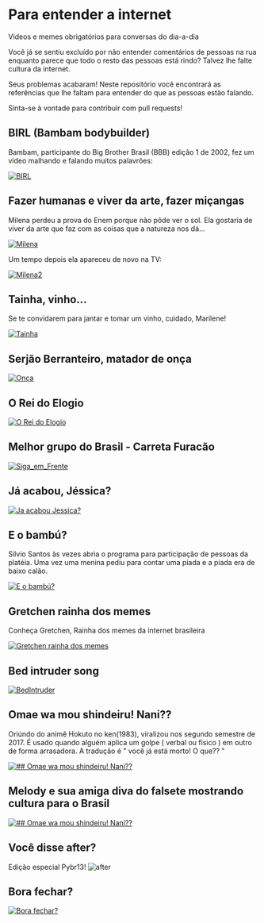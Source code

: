 # Para entender a internet
Videos e memes obrigatórios para conversas do dia-a-dia

Você já se sentiu excluído por não entender comentários de pessoas na rua enquanto parece que todo o resto das pessoas está rindo? Talvez lhe falte cultura da internet.

Seus problemas acabaram! Neste repositório você encontrará as referências que lhe faltam para entender do que as pessoas estão falando.

Sinta-se à vontade para contribuir com pull requests!


## BIRL (Bambam bodybuilder)

Bambam, participante do Big Brother Brasil (BBB) edição 1 de 2002, fez um vídeo malhando e falando muitos palavrões:

[![BIRL](http://img.youtube.com/vi/zwvsa7DzzHY/0.jpg)](http://www.youtube.com/watch?v=zwvsa7DzzHY)

## Fazer humanas e viver da arte, fazer miçangas

Milena perdeu a prova do Enem porque não pôde ver o sol. Ela gostaria de viver da arte que faz com as coisas que a natureza nos dá...

[![Milena](http://img.youtube.com/vi/6lxlM-N6slc/0.jpg)](http://www.youtube.com/watch?v=6lxlM-N6slc)

Um tempo depois ela apareceu de novo na TV:

[![Milena2](http://img.youtube.com/vi/ObBNoD7IAng/0.jpg)](http://www.youtube.com/watch?v=ObBNoD7IAng)

## Tainha, vinho...

Se te convidarem para jantar e tomar um vinho, cuidado, Marilene!

[![Tainha](http://img.youtube.com/vi/z7-ZYXpJ_EU/0.jpg)](http://www.youtube.com/watch?v=z7-ZYXpJ_EU)

## Serjão Berranteiro, matador de onça

[![Onça](http://img.youtube.com/vi/OjYRjpgdLeI/0.jpg)](http://www.youtube.com/watch?v=OjYRjpgdLeI)

## O Rei do Elogio

[![O Rei do Elogio](https://i.ytimg.com/vi/K6lO1rfW6F8/hqdefault.jpg)](https://www.youtube.com/watch?v=6rrCGsecJrk)

## Melhor grupo do Brasil - Carreta Furacão

[![Siga_em_Frente](https://i.ytimg.com/vi/tmJ0tzAZ4aM/hqdefault.jpg)](https://www.youtube.com/watch?v=tmJ0tzAZ4aM)

## Já acabou, Jéssica?

[![Ja acabou Jessica?](https://i.ytimg.com/vi/E40xwYKlZHo/hqdefault.jpg)](https://www.youtube.com/watch?v=E40xwYKlZHo)

## E o bambú?

Silvio Santos às vezes abria o programa para participação de pessoas da platéia. Uma vez uma menina pediu para contar uma piada e a piada era de baixo calão.

[![E o bambú?](https://i.ytimg.com/vi/_NcE8L_glxY/hqdefault.jpg)](https://www.youtube.com/watch?v=7Nkvvo4RvGw)

## Gretchen rainha dos memes

Conheça Gretchen, Rainha dos memes da internet brasileira

[![Gretchen rainha dos memes](https://www.altoastral.com.br/wp-content/uploads/2016/08/gretchen-gifs-meme.jpg)](https://www.youtube.com/watch?v=QLOcGaqDByw)

## Bed intruder song

[![BedIntruder](http://i.ytimg.com/vi/Xj0osUxCd-I/maxresdefault.jpg)](//www.youtube.com/watch?v=hMtZfW2z9dw&t=17s)

## Omae wa mou shindeiru! Nani??

Oriúndo do animê Hokuto no ken(1983), viralizou nos segundo semestre de 2017. É usado quando alguém aplica um golpe ( verbal ou fisico ) em outro de forma arrasadora. A tradução é " você já está morto! O que?? "

[![## Omae wa mou shindeiru! Nani??](http://img.youtube.com/vi/YSgpU70MZno/0.jpg)](http://www.youtube.com/watch?v=YSgpU70MZno)

## Melody e sua amiga diva do falsete mostrando cultura para o Brasil

[![## Omae wa mou shindeiru! Nani??](http://img.youtube.com/vi/-Ln9Zn1dObI/0.jpg)](https://www.youtube.com/watch?v=-Ln9Zn1dObI)

## Você disse after?

Edição especial Pybr13!
![after](https://i.imgur.com/SHHbwl0.gif)

## Bora fechar?

[![Bora fechar?](http://img.youtube.com/vi/dahYbMs_Sac/0.jpg)](https://www.youtube.com/watch?v=dahYbMs_Sac)
